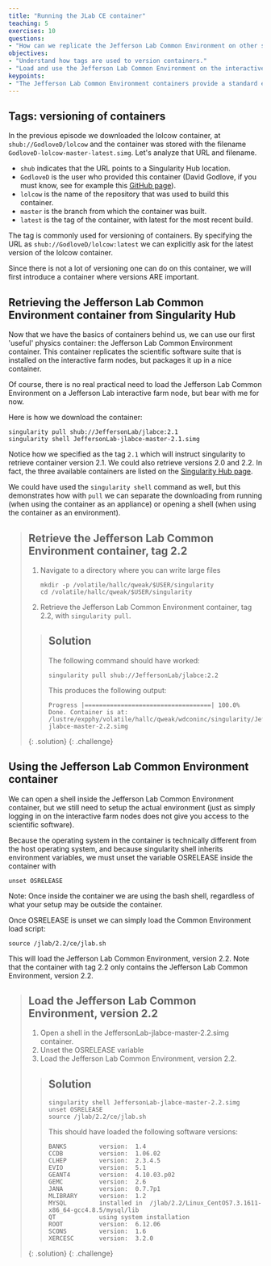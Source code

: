 ```yaml
---
title: "Running the JLab CE container"
teaching: 5
exercises: 10
questions:
- "How can we replicate the Jefferson Lab Common Environment on other systems?"
objectives:
- "Understand how tags are used to version containers."
- "Load and use the Jefferson Lab Common Environment on the interactive farm nodes."
keypoints:
- "The Jefferson Lab Common Environment containers provide a standard environment."
---
```


## Tags: versioning of containers

In the previous episode we downloaded the lolcow container, at
`shub://GodloveD/lolcow` and the container was stored with the filename
`GodloveD-lolcow-master-latest.simg`. Let's analyze that URL and filename.

- `shub` indicates that the URL points to a Singularity Hub location.
- `GodloveD` is the user who provided this container (David Godlove, if you
  must know, see for example this [GitHub page](https://github.com/GodloveD/lolcow)).
- `lolcow` is the name of the repository that was used to build this container.
- `master` is the branch from which the container was built.
- `latest` is the tag of the container, with latest for the most recent build.

The tag is commonly used for versioning of containers. By specifying the URL as
`shub://GodloveD/lolcow:latest` we can explicitly ask for the latest version of
the lolcow container.

Since there is not a lot of versioning one can do on this container, we will
first introduce a container where versions ARE important.

## Retrieving the Jefferson Lab Common Environment container from Singularity Hub

Now that we have the basics of containers behind us, we can use our first
'useful' physics container: the Jefferson Lab Common Environment container. This
container replicates the scientific software suite that is installed on the
interactive farm nodes, but packages it up in a nice container.

Of course, there is no real practical need to load the Jefferson Lab Common
Environment on a Jefferson Lab interactive farm node, but bear with me for now.

Here is how we download the container:
~~~
singularity pull shub://JeffersonLab/jlabce:2.1
singularity shell JeffersonLab-jlabce-master-2.1.simg
~~~
Notice how we specified as the tag `2.1` which will instruct singularity to
retrieve container version 2.1. We could also retrieve versions 2.0 and 2.2.
In fact, the three available containers are listed on the [Singularity Hub page](https://www.singularity-hub.org/collections/363).

We could have used the `singularity shell` command as well, but this
demonstrates how with `pull` we can separate the downloading from running (when
using the container as an appliance) or opening a shell (when using the
container as an environment).

> ## Retrieve the Jefferson Lab Common Environment container, tag 2.2
>
> 1. Navigate to a directory where you can write large files
>    ~~~
>    mkdir -p /volatile/hallc/qweak/$USER/singularity
>    cd /volatile/hallc/qweak/$USER/singularity
>    ~~~
> 1. Retrieve the Jefferson Lab Common Environment container, tag 2.2, with
>    `singularity pull`.
>
> > ## Solution
> > The following command should have worked:
> > ~~~
> > singularity pull shub://JeffersonLab/jlabce:2.2
> > ~~~
> > This produces the following output:
> > ~~~
> > Progress |===================================| 100.0%
> > Done. Container is at: /lustre/expphy/volatile/hallc/qweak/wdconinc/singularity/JeffersonLab-jlabce-master-2.2.simg
> > ~~~
> {: .solution}
{: .challenge}

## Using the Jefferson Lab Common Environment container

We can open a shell inside the Jefferson Lab Common Environment container, but
we still need to setup the actual environment (just as simply logging in on the
interactive farm nodes does not give you access to the scientific software).

Because the operating system in the container is technically different from the
host operating system, and because singularity shell inherits environment
variables, we must unset the variable OSRELEASE inside the container with
~~~
unset OSRELEASE
~~~
Note: Once inside the container we are using the bash shell, regardless of
what your setup may be outside the container.

Once OSRELEASE is unset we can simply load the Common Environment load script:
~~~
source /jlab/2.2/ce/jlab.sh
~~~
This will load the Jefferson Lab Common Environment, version 2.2. Note that the
container with tag 2.2 only contains the Jefferson Lab Common Environment,
version 2.2.

> ## Load the Jefferson Lab Common Environment, version 2.2
>
> 1. Open a shell in the JeffersonLab-jlabce-master-2.2.simg container.
> 2. Unset the OSRELEASE variable
> 3. Load the Jefferson Lab Common Environment, version 2.2.
>
> > ## Solution
> > ~~~
> > singularity shell JeffersonLab-jlabce-master-2.2.simg
> > unset OSRELEASE
> > source /jlab/2.2/ce/jlab.sh
> > ~~~
> >
> > This should have loaded the following software versions:
> > ~~~
> > BANKS         version:  1.4
> > CCDB          version:  1.06.02
> > CLHEP         version:  2.3.4.5
> > EVIO          version:  5.1
> > GEANT4        version:  4.10.03.p02
> > GEMC          version:  2.6
> > JANA          version:  0.7.7p1
> > MLIBRARY      version:  1.2
> > MYSQL         installed in  /jlab/2.2/Linux_CentOS7.3.1611-x86_64-gcc4.8.5/mysql/lib
> > QT            using system installation
> > ROOT          version:  6.12.06
> > SCONS         version:  1.6
> > XERCESC       version:  3.2.0
> > ~~~
> {: .solution}
{: .challenge}
